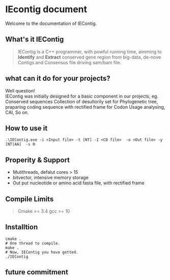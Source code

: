 # IEcontig document

Welcome to the documentation of IEContig.
## What's it IEContig
> IEContig is a C++ programmer, with powful running time, aimming to **Identify** and **Extract** conserved gene region from big-data, de-nove Contigs and Consensus file driving sam/bam file.
## what can it do for your projects?
Well question!   
IEContig was initially designed for a basic component in our projects, eg. Conserved sequences Collection of desultorily set for Phylogenetic tree, praparing coding sequence with rectified frame for Codon Usage analysing, CAI, So on.
## How to use it
```
.\IEContig.exe -i <Input file> -t [NT] -I <CD file>  -o <Out file> -y [NT|AA]  -s 0
```
## Properity & Support
* Mutithreads, defalut cores > 15
* bitvector, intensive memory storage
* Out put nucleotide or amino acid fasta file, with rectified frame
## Compile Limits
> Cmake >= 3.4
> gcc >= 10
## Installtion
```
cmake .
# One thread to compile. 
make .
# Now, IEContig you have getted.
./IEContig
```
## future commitment